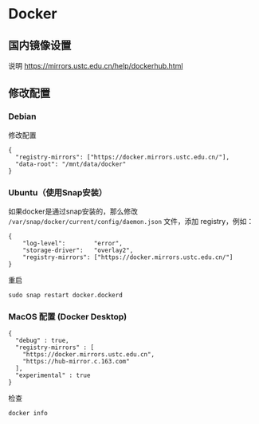 # Docker

## 国内镜像设置

说明 https://mirrors.ustc.edu.cn/help/dockerhub.html

## 修改配置

### Debian

修改配置

```
{
  "registry-mirrors": ["https://docker.mirrors.ustc.edu.cn/"],
  "data-root": "/mnt/data/docker"
}
```

### Ubuntu（使用Snap安装）

如果docker是通过snap安装的，那么修改 `/var/snap/docker/current/config/daemon.json` 文件，添加 registry，例如：

```
{
    "log-level":        "error",
    "storage-driver":   "overlay2",
    "registry-mirrors": ["https://docker.mirrors.ustc.edu.cn/"]
}
```

重启

```
sudo snap restart docker.dockerd
```

### MacOS 配置 (Docker Desktop)

```
{
  "debug" : true,
  "registry-mirrors" : [
    "https://docker.mirrors.ustc.edu.cn",
    "https://hub-mirror.c.163.com"
  ],
  "experimental" : true
}
```

检查

```
docker info
```
